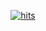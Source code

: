 <!--<div align="center">
  
  ### Main Skills
  
  <div style="display: flex; justify-content: center; flex-direction: column; align-items: center;">
      <div style="display: flex; align-items: center; gap: 10px; margin-bottom: 10px;">
          <img alt="Java" src="https://img.shields.io/badge/Java-F78740?style=for-the-badge&logo=OpenJDK&logoColor=white"/>
          <img alt="Spring" src="https://img.shields.io/badge/Spring-6DB33FF?style=for-the-badge&logo=Spring&logoColor=white"/>
          <img alt="Spring Boot" src="https://img.shields.io/badge/Spring Boot-6DB33F?&style=for-the-badge&logo=springboot&logoColor=white"/>
          <img alt="MySQL" src="https://img.shields.io/badge/MySQL-4479A1?&style=for-the-badge&logo=MySQL&logoColor=white"/>
          <img alt="Redis" src="https://img.shields.io/badge/Redis-FF4438?&style=for-the-badge&logo=Redis&logoColor=white"/>
      </div>
      <div style="display: flex; align-items: center; gap: 10px; margin-bottom: 10px;">
          <img alt="MongoDB" src="https://img.shields.io/badge/mongodb-47A248?style=for-the-badge&logo=mongodb&logoColor=white"/>
          <img alt="AWS" src="https://img.shields.io/badge/AWS-232F3E?&style=for-the-badge&logo=Amazon Web Services&logoColor=white"/>
          <img alt="NGINX" src="https://img.shields.io/badge/NGINX-009639?&style=for-the-badge&logo=NGINX&logoColor=white"/>
          <img alt="Github Actions" src="https://img.shields.io/badge/Github Actions-2088FF?&style=for-the-badge&logo=Github Actions&logoColor=white"/>
      </div>
  </div>
  
   <!-- ## 🏆 Activity
   **홍익대학교 벤처창업동아리 HIVe 27기**, 대표 (2023.02. ~ 2024.01.) <br/>
   **대학생 IT 연합동아리 UMC 5th, Server** (2023.09. ~ 2023.02. *수료) <br/>
   **성균관대학교 캠퍼스타운 입주** (2024.03. ~ 2025.02.) <br/>
   **하나 소셜 벤처 유니버시티 서강대 지부** (2024.07. ~ 2024.08. *수료) <br/>
   **2024 학생 창업 300, 성장 트랙** (2024.07. ~ 2024.11.) <br/>
 
   ## 🚀 Project
   **Career Festival**, 오프라인 행사 기록 플랫폼 (2023.12. ~ 2024.02)  → **R&R** : 백엔드 개발 [🔗 career_festival](https://github.com/oznchex/Career-Festival-Server) <br/>
   **Linkit**, 팀빌딩 플랫폼 → **R&R** : 서비스 기획, 백엔드 개발, 클라우드 인프라 구축 (2023.09 ~ ) [🔗 linkit.im](https://linkit.im/) <br/>
   **Link Culture**, 배리어프리 문화생활 플랫폼 → **R&R** : 서비스 기획, 프론트엔드 개발 (2024.01 ~ 2024.11) [🔗 LinkCulture](https://github.com/oznchex/linkculture-web-2) <br/>
   **Aurora**, AI 챗봇을 활용한 사회 문제 해결 프로젝트 발굴 플랫폼 → **R&R** : 프론트엔드 개발 (2024.01 ~ 2024.12) [🔗 myaurora.co.kr](https://myaurora.co.kr/) <br/>
 
    ## 🏅 Awards
   **홍익대학교_홍익스타트업 7기**, 2위 [우수상] - Linkit <br/>
   **한국사회적기업진흥원_ESG 청년 창업 아이디어 공모전**, 3위 [우수상] - Linkit <br/>
   **홍익대학교_홍익대학교 창업경진대회**, 1위 [최우수상] - LinkCulture <br/>
   **한국사회보장정보원_2024 국민행복서비스 발굴·창업경진대회**, 1위 [대상_보건복지부장관상] - LinkCulture <br/>
   **행정안전부_제 12회 범정부 공공데이터 활용 창업경진대회**, 3위 [중소벤처기업부장관상] - LinkCulture <br/>
  <br/>
</div>  -->

<div align="center">
  
  [![hits](https://myhits.vercel.app/api/hit/https%3A%2F%2Fgithub.com%2Foznchex?color=green&label=hits&size=small)](https://myhits.vercel.app)

</div>
